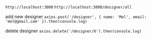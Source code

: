 `http://localhost:3000`
`http://localhost:3000/designer/all`

add new designer
`axios.post('/designer', { name: 'Mel', email: 'mel@gmail.com' }).then(console.log)`

delete designer
`axios.delete('/designer/6').then(console.log)`
